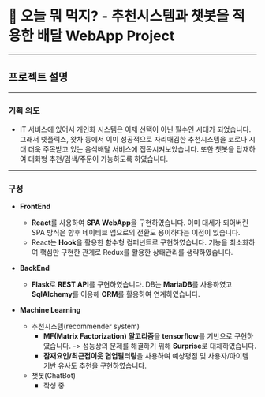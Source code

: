 # 🍔 오늘 뭐 먹지? - 추천시스템과 챗봇을 적용한 배달 WebApp Project

---
## 프로젝트 설명

---
### 기획 의도
- IT 서비스에 있어서 개인화 시스템은 이제 선택이 아닌 필수인 시대가 되었습니다. 그래서 넷플릭스, 왓차 등에서 이미 성공적으로 자리매김한 추천시스템을 코로나 시대 더욱 주목받고 있는 음식배달 서비스에 접목시켜보았습니다. 또한 챗봇을 탑재하여 대화형 추천/검색/주문이 가능하도록 하였습니다. 
---
### 구성
- **FrontEnd**
	* **React**를 사용하여 **SPA WebApp**을 구현하였습니다. 이미 대세가 되어버린 SPA 방식은 향후 네이티브 앱으로의 전환도 용이하다는 이점이 있습니다.
    * React는 **Hook**을 활용한 함수형 컴퍼넌트로 구현하였습니다. 기능을 최소화하여 핵심만 구현한 관계로 Redux를 활용한 상태관리를 생략하였습니다.

- **BackEnd**
	* **Flask**로 **REST API**를 구현하였습니다. DB는 **MariaDB**를 사용하였고 **SqlAlchemy**를 이용해 **ORM**를 활용하여 연계하였습니다.

- **Machine Learning**
	* 추천시스템(recommender system)
    	* **MF(Matrix Factorization) 알고리즘**을 **tensorflow**를 기반으로 구현하였습니다. -> 성능상의 문제를 해결하기 위해 **Surprise**로 대체하였습니다.
        * **잠재요인/최근접이웃 협업필터링**을 사용하여 예상평점 및 사용자/아이템 기반 유사도 추천을 구현하였습니다.
	* 챗봇(ChatBot)
    	* 작성 중
        
        


 




